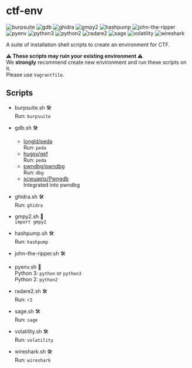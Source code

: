 # ctf-env

![burpsuite](https://img.shields.io/badge/Burp%20Suite-2020.11.3-52307c.svg)
![gdb](https://img.shields.io/badge/GDB-latest-52307c.svg)
![ghidra](https://img.shields.io/badge/Ghidra-9.2.1-52307c.svg)
![gmpy2](https://img.shields.io/badge/gmpy2-2020.11.3-52307c.svg)
![hashpump](https://img.shields.io/badge/HashPump-latest-52307c.svg)
![john-the-ripper](https://img.shields.io/badge/John%20the%20Ripper-latest-52307c.svg)
![pyenv](https://img.shields.io/badge/pyenv-latest-52307c.svg)
![python3](https://img.shields.io/badge/Python3-3.9.0-52307c.svg)
![python2](https://img.shields.io/badge/Python2-2.7.18-52307c.svg)
![radare2](https://img.shields.io/badge/Radare2-latest-52307c.svg)
![sage](https://img.shields.io/badge/SageMath-9.2-52307c.svg)
![volatility](https://img.shields.io/badge/Volatility-2.6-52307c.svg)
![wireshark](https://img.shields.io/badge/Wireshark-3.4.2-52307c.svg)


  
A suite of installation shell scripts to create an environment for CTF.


**⚠️ These scripts may ruin your existing environment ⚠️**  
We **strongly** recommend create new environment and run these scripts on it.  
Please use `Vagrantfile`.

## Scripts
- burpsuite.sh 🛠️  
    Run: `burpsuite`  
- gdb.sh 🛠️   
  - [longld/peda](https://github.com/longld/peda)  
    Run: `peda`  
  - [hugsy/gef](https://github.com/hugsy/gef)  
    Run: `peda`  
  - [pwndbg/pwndbg](https://github.com/pwndbg/pwndbg)  
    Run: `dbg`  
  - [scwuaptx/Pwngdb](https://github.com/scwuaptx/Pwngdb)  
    Integrated into pwndbg  
  
- ghidra.sh 🛠️  
    Run: `ghidra`  
- gmpy2.sh 🐍  
    `import gmpy2`  
- hashpump.sh 🛠️   
    Run: `hashpump`  
- john-the-ripper.sh 🛠️  
- pyenv.sh 🐍  
    Python 3: `python` or `python3`  
    Python 2: `python2`  
- radare2.sh 🛠️  
    Run: `r2`  
- sage.sh 🛠️  
    Run: `sage`  
- volatility.sh 🛠️  
    Run: `volatility`  
- wireshark.sh 🛠️  
    Run: `wireshark`  
